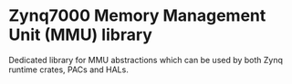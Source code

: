 Zynq7000 Memory Management Unit (MMU) library
=========

Dedicated library for MMU abstractions which can be used by both Zynq
runtime crates, PACs and HALs.
